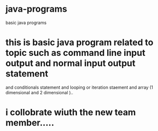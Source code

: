 # java-programs
basic java programs 
# this is basic java program related to topic such as command line input output and normal input output statement 
and conditionals statement and looping or  iteration staement and array (1 dimensional and 2 dimensional )..
# i collobrate wiuth the new team member.....
